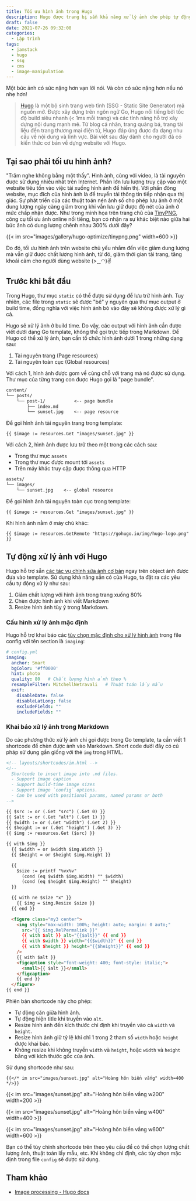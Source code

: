 ```yaml
---
title: Tối ưu hình ảnh trong Hugo
description: Hugo được trang bị sẵn khả năng xử lý ảnh cho phép tự động tối ưu hình ảnh trong trang
draft: false
date: 2021-07-26 09:32:08
categories:
  - Lập trình
tags:
  - jamstack
  - hugo
  - ssg
  - cms
  - image-manipulation
---
```


Một bức ảnh có sức nặng hơn vạn lời nói. Và còn có sức nặng hơn nếu nó nhẹ hơn!

<!--more-->

> [Hugo](https://gohugo.io/) là một bộ sinh trang web tĩnh (SSG - Static Site Generator) mã nguồn mở. Được xây dựng trên ngôn ngữ Go, Hugo nổi tiếng bởi tốc độ build siêu nhanh (< 1ms mỗi trang) và các tính năng hỗ trợ xây dựng nội dung mạnh mẽ. Từ blog cá nhân, trang quảng bá, trang tài liệu đến trang thương mại điện tử, Hugo đáp ứng được đa dạng nhu cầu về nội dung và lĩnh vực. Bài viết sau đây dành cho người đã có kiến thức cơ bản về dựng website với Hugo.

## Tại sao phải tối ưu hình ảnh?

"Trăm nghe không bằng một thấy". Hình ảnh, cùng với video, là tài nguyên được sử dụng nhiều nhất trên Internet. Phần lớn lưu lượng truy cập vào một website tiêu tốn vào việc tải xuống hình ảnh để hiển thị. Với phần đông website, mục đích của hình ảnh là để truyền tải thông tin tiếp nhận qua thị giác. Sự phát triển của các thuật toán nén ảnh số cho phép lưu ảnh ở một dung lượng ngày càng giảm trong khi vẫn lưu giữ được độ nét của ảnh ở mức chấp nhận được. Như trong minh họa trên trang chủ của [TinyPNG](https://tinypng.com/), công cụ tối ưu ảnh online nổi tiếng, bạn có nhận ra sự khác biệt nào giữa hai bức ảnh có dung lượng chênh nhau 300% dưới đây?

{{< im src="images/gallery/hugo-optimize/tinypng.png" width=600 >}}

Do đó, tối ưu hình ảnh trên website chủ yếu nhắm đến việc giảm dung lượng mà vẫn giữ được chất lượng hình ảnh, từ đó, giảm thời gian tải trang, tăng khoái cảm cho người dùng website (>‿◠)✌

## Trước khi bắt đầu

Trong Hugo, thư mục `static` có thể được sử dụng để lưu trữ hình ảnh. Tuy nhiên, các file trong `static` sẽ được "bê" y nguyên qua thư mục output ở build time, đồng nghĩa với việc hình ảnh bỏ vào đây sẽ không được xử lý gì cả.

Hugo sẽ xử lý ảnh ở build time. Do vậy, các output với hình ảnh cần được viết dưới dạng Go template, không thể gọi trực tiếp trong Markdown. Để Hugo có thể xử lý ảnh, bạn cần tổ chức hình ảnh dưới 1 trong những dạng sau:

1. Tài nguyên trang (Page resources)
2. Tài nguyên toàn cục (Global resources)

Với cách 1, hình ảnh được gom về cùng chỗ với trang mà nó được sử dụng. Thư mục của từng trang con được Hugo gọi là "page bundle".

```txt
content/
└── posts/
    └── post-1/           <-- page bundle
        ├── index.md
        └── sunset.jpg    <-- page resource
```

Để gọi hình ảnh tài nguyên trang trong template:

```golang
{{ $image := resources.Get "images/sunset.jpg" }}
```

Với cách 2, hình ảnh được lưu trữ theo một trong các cách sau:

- Trong thư mục `assets`
- Trong thư mục được mount tới `assets`
- Trên máy khác truy cập được thông qua HTTP

```txt
assets/
└── images/
    └── sunset.jpg    <-- global resource
```

Để gọi hình ảnh tài nguyên toàn cục trong template:

```golang
{{ $image := resources.Get "images/sunset.jpg" }}
```

Khi hình ảnh nằm ở máy chủ khác:

```golang
{{ $image := resources.GetRemote "https://gohugo.io/img/hugo-logo.png" }}
```

## Tự động xử lý ảnh với Hugo

Hugo hỗ trợ sẵn [các tác vụ chỉnh sửa ảnh cơ bản](https://gohugo.io/content-management/image-processing/#image-processing-methods) ngay trên object ảnh được đưa vào template. Sử dụng khả năng sẵn có của Hugo, ta đặt ra các yêu cầu tự động xử lý như sau:

1. Giảm chất lượng với hình ảnh trong trang xuống 80%
2. Chèn được hình ảnh khi viết Markdown
3. Resize hình ảnh tùy ý trong Markdown.

### Cấu hình xử lý ảnh mặc định

Hugo hỗ trợ khai báo các [tùy chọn mặc định cho xử lý hình ảnh](https://gohugo.io/content-management/image-processing/) trong file config với tên section là `imaging`:

```yml
# config.yml
imaging:
  anchor: Smart
  bgColor: '#ff0000'
  hint: photo
  quality: 80   # Chất lượng hình ảnh theo %
  resampleFilter: MitchellNetravali   # Thuật toán lấy mẫu
  exif:
    disableDate: false
    disableLatLong: false
    excludeFields: ""
    includeFields: ""
```

### Khai báo xử lý ảnh trong Markdown

Do các phương thức xử lý ảnh chỉ gọi được trong Go template, ta cần viết 1 shortcode để chèn được ảnh vào Markdown. Short code dưới đây có cú pháp sử dụng gần giống với thẻ `img` trong HTML.

```html
<!-- layouts/shortcodes/im.html -->
<!--
  Shortcode to insert image into .md files.
  - Support image caption
  - Support build-time image sizes
  - Support image `config` options.
  - Can be used with positional params, named params or both
-->

{{ $src := or (.Get "src") (.Get 0) }}
{{ $alt := or (.Get "alt") (.Get 1) }}
{{ $width := or (.Get "width") (.Get 2) }}
{{ $height := or (.Get "height") (.Get 3) }}
{{ $img := resources.Get ($src) }}

{{ with $img }}
  {{ $width = or $width $img.Width }}
  {{ $height = or $height $img.Height }}

  {{
    $size := printf "%vx%v"
      (cond (eq $width $img.Width) "" $width)
      (cond (eq $height $img.Height) "" $height)
  }}

  {{ with ne $size "x" }}
    {{ $img = $img.Resize $size }}
  {{ end }}

  <figure class="my3 center">
    <img style="max-width: 100%; height: auto; margin: 0 auto;"
      src="{{ $img.RelPermalink }}"
      {{ with $alt }} alt="{{$alt}}" {{ end }}
      {{ with $width }} width="{{$width}}" {{ end }}
      {{ with $height }} height="{{$height}}" {{ end }}
    />
    {{ with $alt }}
    <figcaption style="font-weight: 400; font-style: italic;">
      <small>{{ $alt }}</small>
    </figcaption>
    {{ end }}
  </figure>
{{ end }}
```

Phiên bản shortcode này cho phép:

- Tự động căn giữa hình ảnh.
- Tự động hiện title khi truyền vào `alt`.
- Resize hình ảnh đến kích thước chỉ định khi truyền vào cả `width` và `height`.
- Resize hình ảnh giữ tỷ lệ khi chỉ 1 trong 2 tham số `width` hoặc `height` được khai báo.
- Không resize khi không truyền `width` và `height`, hoặc `width` và `height` bằng với kích thước gốc của ảnh.

Sử dụng shortcode như sau:

```golang
{{</* im src="images/sunset.jpg" alt="Hoàng hôn biển vắng" width=400 */>}}
```

{{< im src="images/sunset.jpg" alt="Hoàng hôn biển vắng w200" width=200 >}}

{{< im src="images/sunset.jpg" alt="Hoàng hôn biển vắng w400" width=400 >}}

{{< im src="images/sunset.jpg" alt="Hoàng hôn biển vắng w600" width=600 >}}

Bạn có thể tùy chỉnh shortcode trên theo yêu cầu để có thể chọn lượng chất lượng ảnh, thuật toán lấy mẫu, etc. Khi không chỉ định, các tùy chọn mặc định trong file `config` sẽ được sử dụng.

## Tham khảo

- [Image processing - Hugo docs](https://gohugo.io/content-management/image-processing)
